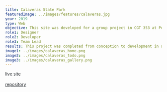 ```yaml
---
title: Calaveras State Park
featuredImage: ../images/features/calaveras.jpg
year: 2019
type: Web
objective: This site was developed for a group project in CGT 353 at Purdue University. The goal of this site was to create a customized, appealing layout and design for a California state park. As state and national parks in the Unites States have a simplistic, consistent appearance across all parks, we wanted to create a more specialized experience to attract visitors.
role1: Designer
role2: Developer
role3: Team Lead
results: This project was completed from conception to development in a month using HTML, CSS, and jQuery. The site met all requirements for the project in which it was being evaluated on 508 compliancy, aesthetics, and development.
image1: ../images/calaveras_home.png
image2: ../images/calaveras_todo.png
image3: ../images/calaveras_gallery.png
---
```



<a href="https://nicoledwenger.com/websites/calaveras/index.html" style="color: #212529;">live site</a>
<br/>
<br/>
<a href="https://github.com/nicoledwenger/CalaverasStatePark" style="color: #212529;">repository</a>